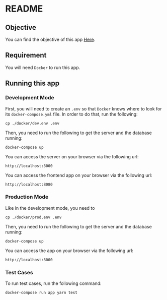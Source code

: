 # README
## Objective
You can find the objective of this app [Here](/Objective.md).

## Requirement
You will need `Docker` to run this app.

## Running this app
### Development Mode
First, you will need to create an `.env` so that `Docker` knows where to look for its `docker-compose.yml` file. In order to do that, run the following:
```
cp ./docker/dev.env .env
```
Then, you need to run the following to get the server and the database running:
```
docker-compose up
```
You can access the server on your browser via the following url:
```
http://localhost:3000
```
You can access the frontend app on your browser via the following url:
```
http://localhost:8080
```

### Production Mode
Like in the development mode, you need to
```
cp ./docker/prod.env .env
```
Then, you need to run the following to get the server and the database running:
```
docker-compose up
```
You can access the app on your browser via the following url:
```
http://localhost:3000
```

### Test Cases
To run test cases, run the following command:
```
docker-compose run app yarn test
```